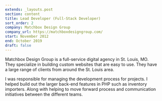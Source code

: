 ```yaml
---
extends: _layouts.post
section: content
title: Lead Developer (Full-Stack Developer)
sort_order: 2
company: Matchbox Design Group
company_url: https://matchboxdesigngroup.com/
start: November 2012
end: October 2019
draft: false
---
```


Matchbox Design Group is a full-service digital agency in St. Louis, MO. They specialize in building custom websites that are easy to use. They have a large range of clients from around the St. Louis area.

I was responsible for managing the development process for projects. I helped build out the larger back-end features in PHP such as inventory importers. Along with helping to move forward process and communication initiatives between the different teams.
